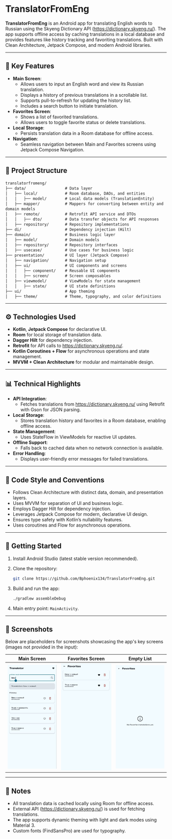 # TranslatorFromEng

**TranslatorFromEng** is an Android app for translating English words to Russian using the Skyeng Dictionary API (https://dictionary.skyeng.ru/). The app supports offline access by caching translations in a local database and provides features like history tracking and favoriting translations. Built with Clean Architecture, Jetpack Compose, and modern Android libraries.

---

## 🧰 Key Features

* **Main Screen**:
  * Allows users to input an English word and view its Russian translation.
  * Displays a history of previous translations in a scrollable list.
  * Supports pull-to-refresh for updating the history list.
  * Includes a search button to initiate translation.
* **Favorites Screen**:
  * Shows a list of favorited translations.
  * Allows users to toggle favorite status or delete translations.
* **Local Storage**:
  * Persists translation data in a Room database for offline access.
* **Navigation**:
  * Seamless navigation between Main and Favorites screens using Jetpack Compose Navigation.

---

## 📁 Project Structure

```
translatorfromeng/
├── data/                 # Data layer
│   ├── local/            # Room database, DAOs, and entities
│   │   ├── model/        # Local data models (TranslationEntity)
│   ├── mapper/           # Mappers for converting between entity and domain models
│   ├── remote/           # Retrofit API service and DTOs
│   │   ├── dto/          # Data transfer objects for API responses
│   ├── repository/       # Repository implementations
├── di/                   # Dependency injection (Hilt)
├── domain/               # Business logic layer
│   ├── model/            # Domain models
│   ├── repository/       # Repository interfaces
│   ├── usecase/          # Use cases for business logic
├── presentation/         # UI layer (Jetpack Compose)
│   ├── navigation/       # Navigation setup
│   ├── ui/               # UI components and screens
│   │   ├── component/    # Reusable UI components
│   │   ├── screen/       # Screen composables
│   ├── viewmodel/        # ViewModels for state management
│   │   ├── state/        # UI state definitions
├── ui/                   # App theming
│   ├── theme/            # Theme, typography, and color definitions
```

---

## ⚙️ Technologies Used

* **Kotlin**, **Jetpack Compose** for declarative UI.
* **Room** for local storage of translation data.
* **Dagger Hilt** for dependency injection.
* **Retrofit** for API calls to https://dictionary.skyeng.ru/.
* **Kotlin Coroutines + Flow** for asynchronous operations and state management.
* **MVVM + Clean Architecture** for modular and maintainable design.

---

## 📊 Technical Highlights

* **API Integration**:
  * Fetches translations from https://dictionary.skyeng.ru/ using Retrofit with Gson for JSON parsing.
* **Local Storage**:
  * Stores translation history and favorites in a Room database, enabling offline access.
* **State Management**:
  * Uses StateFlow in ViewModels for reactive UI updates.
* **Offline Support**:
  * Falls back to cached data when no network connection is available.
* **Error Handling**:
  * Displays user-friendly error messages for failed translations.

---

## 📃 Code Style and Conventions

* Follows Clean Architecture with distinct data, domain, and presentation layers.
* Uses MVVM for separation of UI and business logic.
* Employs Dagger Hilt for dependency injection.
* Leverages Jetpack Compose for modern, declarative UI design.
* Ensures type safety with Kotlin’s nullability features.
* Uses coroutines and Flow for asynchronous operations.

---

## 🚀 Getting Started

1. Install Android Studio (latest stable version recommended).
2. Clone the repository:

   ```bash
   git clone https://github.com/Bphoenix134/TranslatorFromEng.git
   ```
3. Build and run the app:

   ```bash
   ./gradlew assembleDebug
   ```
4. Main entry point: `MainActivity`.

---

## 📸 Screenshots

Below are placeholders for screenshots showcasing the app's key screens (images not provided in the input):

| Main Screen | Favorites Screen | Empty List |
|-------------|------------------|------------|
| <img src="screenshots/mainscreen.jpg" width="200"/> | <img src="screenshots/favoritesscreen.jpg" width="200"/> | <img src="screenshots/empty_list.jpg" width="200"/> |

---

## 📌 Notes

* All translation data is cached locally using Room for offline access.
* External API (https://dictionary.skyeng.ru/) is used for fetching translations.
* The app supports dynamic theming with light and dark modes using Material 3.
* Custom fonts (FindSansPro) are used for typography.